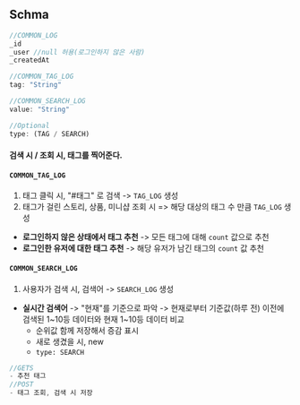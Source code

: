 ## Schma

```javascript
//COMMON_LOG
_id
_user //null 허용(로그인하지 않은 사람)
_createdAt

//COMMON_TAG_LOG
tag: "String"

//COMMON_SEARCH_LOG
value: "String"

//Optional
type: (TAG / SEARCH)
```
#### 검색 시 / 조회 시, 태그를 찍어준다.

#### `COMMON_TAG_LOG`
1. 태그 클릭 시, "#태그" 로 검색 -> `TAG_LOG` 생성
2. 태그가 걸린 스토리, 상품, 미니샵 조회 시 => 해당 대상의 태그 수 만큼 `TAG_LOG` 생성

- **로그인하지 않은 상태에서 태그 추천**
  -> 모든 태그에 대해 `count` 값으로 추천
- **로그인한 유저에 대한 태그 추천**
  -> 해당 유저가 남긴 태그의 `count` 값 추천

#### `COMMON_SEARCH_LOG`
1. 사용자가 검색 시, 검색어 -> `SEARCH_LOG` 생성

- **실시간 검색어**
  -> "현재"를 기준으로 파악
  -> 현재로부터 기준값(하루 전) 이전에 검색된 1~10등 데이터와 현재 1~10등 데이터 비교
	 - 순위값 함께 저장해서 증감 표시
	 - 새로 생겼을 시, new
	 -  `type: SEARCH`

```javascript
//GETS
- 추천 태그
//POST
- 태그 조회, 검색 시 저장
```